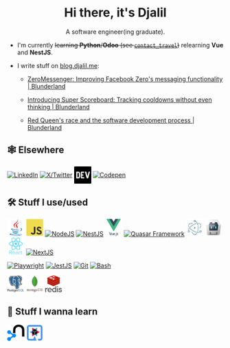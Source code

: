 <h1 align="center">Hi there, it's Djalil</h1>
<div align="center">A software engineer(ing graduate).</div>

- I'm currently
  ~~learning **Python**/**Odoo** (see [`contact_travel`](https://github.com/djalilhebal/contact_travel))~~
  relearning **Vue** and **NestJS**.

- I write stuff on [blog.djalil.me](https://blog.djalil.me):

  * [ZeroMessenger: Improving Facebook Zero's messaging functionality | Blunderland](https://blog.djalil.me/posts/zero)

  * [Introducing Super Scoreboard: Tracking cooldowns without even thinking | Blunderland](https://djalil-blog-neo.vercel.app/introducing-super-scoreboard/)

  * [Red Queen's race and the software development process | Blunderland](https://djalil-blog-neo.vercel.app/red-queens-race/)


<h2 align="left">🕸️ Elsewhere</h2>
<p align="left">
<a href="https://linkedin.com/in/abdeldjalilhebal"><img alt="LinkedIn" height="40" align="center" src="https://cdn.jsdelivr.net/gh/devicons/devicon@latest/icons/linkedin/linkedin-plain.svg" /></a>
<a href="https://twitter.com/djalilhebal"><img alt="X/Twitter" align="center" height="40" src="https://cdn.jsdelivr.net/gh/devicons/devicon@latest/icons/twitter/twitter-original.svg" /></a>
<a href="https://dev.to/djalilhebal"><img alt="DEV" align="center" height="40" src="./assets//dev-black.png" /></a>
<a href="https://codepen.io/djalilhebal"><img alt="Codepen" align="center" height="40" src="https://cdn.jsdelivr.net/gh/devicons/devicon@latest/icons/codepen/codepen-original.svg"/></a>
</p>


<h2 align="left">🛠️ Stuff I use/used</h2>
<p align="left">
<a href="https://www.java.com"><img alt="Java" src="https://raw.githubusercontent.com/devicons/devicon/master/icons/java/java-original.svg" height="40"/></a>
<!-- JavaScript -->
<a href="https://developer.mozilla.org/en-US/docs/Web/JavaScript"><img alt="JavaScript" src="https://raw.githubusercontent.com/devicons/devicon/master/icons/javascript/javascript-original.svg" height="40"/></a> 
<a href="https://nodejs.org"><img alt="NodeJS" height="40" src="https://cdn.jsdelivr.net/gh/devicons/devicon@latest/icons/nodejs/nodejs-original.svg" /></a>
<a href="https://docs.nestjs.com"><img alt="NestJS" src="https://cdn.jsdelivr.net/gh/devicons/devicon@latest/icons/nestjs/nestjs-original.svg" height="40" /></a>
<a href="https://vuejs.org"><img alt="VueJS" src="https://raw.githubusercontent.com/devicons/devicon/master/icons/vuejs/vuejs-original-wordmark.svg" height="40"/></a>
<a href="https://quasar.dev"><img alt="Quasar Framework" height="40" src="https://cdn.jsdelivr.net/gh/devicons/devicon@latest/icons/quasar/quasar-original.svg"/></a>
<a href="https://www.electronjs.org"><img alt="Electron" src="https://raw.githubusercontent.com/devicons/devicon/master/icons/electron/electron-original.svg" height="40"/></a> 
<a href="https://cordova.apache.org"><img alt="Apache Cordova" height="40" src="./assets/cordova_128.png"/></a>
<!-- React -->
<a href="https://reactjs.org"><img alt="React" src="https://raw.githubusercontent.com/devicons/devicon/master/icons/react/react-original-wordmark.svg" height="40"/></a>
<a href="https://nextjs.org"><img alt="NextJS" height="40" src="https://cdn.jsdelivr.net/gh/devicons/devicon@latest/icons/nextjs/nextjs-original.svg" /></a> 

<!-- Meh -->
<a href="https://playwright.dev"><img alt="Playwright" height="40" src="https://cdn.jsdelivr.net/gh/devicons/devicon@latest/icons/playwright/playwright-original.svg" /></a>
<a href="https://jestjs.io"><img alt="JestJS" height="40" src="https://cdn.jsdelivr.net/gh/devicons/devicon@latest/icons/jest/jest-plain.svg"/></a>
<a href="https://git-scm.com"><img alt="Git" height="40" src="https://cdn.jsdelivr.net/gh/devicons/devicon@latest/icons/git/git-original.svg"/></a>
<a href="https://www.gnu.org/software/bash/"><img alt="Bash" height="40" src="https://cdn.jsdelivr.net/gh/devicons/devicon@latest/icons/bash/bash-original.svg"  /></a>

<!-- Databases -->
<a href="https://www.postgresql.org"><img alt="PostgreSQL" src="https://raw.githubusercontent.com/devicons/devicon/master/icons/postgresql/postgresql-original-wordmark.svg" height="40"/></a>
<a href="https://www.mongodb.com"><img alt="MongoDB" src="https://raw.githubusercontent.com/devicons/devicon/master/icons/mongodb/mongodb-original-wordmark.svg" height="40"/></a>
<a href="https://redis.io"><img alt="Redis" src="https://raw.githubusercontent.com/devicons/devicon/master/icons/redis/redis-original-wordmark.svg" height="40"/></a>


<h2 align="left">🌱 Stuff I wanna learn</h2>
<a href="https://neo4j.com/"><img alt="Neo4j" src="https://raw.githubusercontent.com/devicons/devicon/master/icons/neo4j/neo4j-original.svg" height="40"/></a>
<a href="https://quarkus.io/"><img alt="Quarkus" src="https://raw.githubusercontent.com/devicons/devicon/master/icons/quarkus/quarkus-original.svg" height="40"/></a>
</p>
